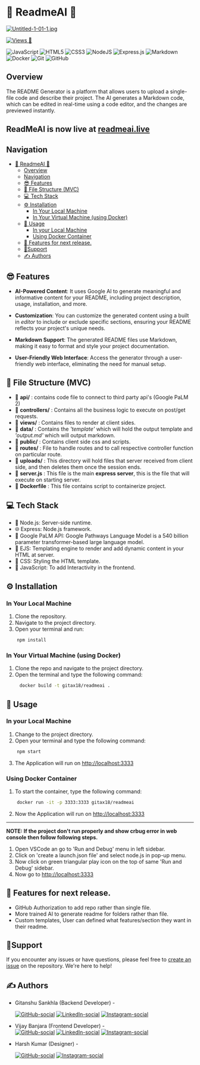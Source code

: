 # 🤖 ReadmeAI 📃

[![Untitled-1-01-1.jpg](https://i.postimg.cc/L8XpLZBM/Untitled-1-01-1.jpg)](https://postimg.cc/rKv3LsPh)


[![Views 👀](https://views.dwyl.com/Gitax18/ReadMeAI.svg?style=flat-square&show=unique)](http://views.dwyl.com/Gitax18/ReadMeAI)

![JavaScript](https://img.shields.io/badge/javascript-%23323330.svg?style=for-the-badge&logo=javascript&logoColor=%23F7DF1E)
![HTML5](https://img.shields.io/badge/html5-%23E34F26.svg?style=for-the-badge&logo=html5&logoColor=white)
![CSS3](https://img.shields.io/badge/css3-%231572B6.svg?style=for-the-badge&logo=css3&logoColor=white)
![NodeJS](https://img.shields.io/badge/node.js-6DA55F?style=for-the-badge&logo=node.js&logoColor=white)
![Express.js](https://img.shields.io/badge/express.js-%23404d59.svg?style=for-the-badge&logo=express&logoColor=%2361DAFB)
![Markdown](https://img.shields.io/badge/markdown-%23000000.svg?style=for-the-badge&logo=markdown&logoColor=white)
![Docker](https://img.shields.io/badge/docker-%230db7ed.svg?style=for-the-badge&logo=docker&logoColor=white)
![Git](https://img.shields.io/badge/git-%23F05033.svg?style=for-the-badge&logo=git&logoColor=white)
![GitHub](https://img.shields.io/badge/github-%23121011.svg?style=for-the-badge&logo=github&logoColor=white)


## Overview

The README Generator is a platform that allows users to upload a single-file code and describe their project. The AI generates a Markdown code, which can be edited in real-time using a code editor, and the changes are previewed instantly.

## ReadMeAI is now live at [readmeai.live](http://readmeai.live)


## Navigation
- [🤖 ReadmeAI 📃](#-readmeai-)
  - [Overview](#overview)
  - [Navigation](#navigation)
  - [😎 Features](#-features)
  - [📂 File Structure (MVC)](#-file-structure-mvc)
  - [💻 Tech Stack](#-tech-stack)
  - [⚙️ Installation](#️-installation)
    - [In Your Local Machine](#in-your-local-machine)
    - [In Your Virtual Machine (using Docker)](#in-your-virtual-machine-using-docker)
  - [🚀 Usage](#-usage)
    - [In your Local Machine](#in-your-local-machine-1)
    - [Using Docker Container](#using-docker-container)
  - [🔮 Features for next release.](#-features-for-next-release)
  - [🤝Support](#support)
  - [✍️ Authors](#️-authors)

## 😎 Features
- **AI-Powered Content**: It uses Google AI to generate meaningful and informative content for your README, including project description, usage, installation, and more.
  
- **Customization**: You can customize the generated content using a built in *editor* to include or exclude specific sections, ensuring your README reflects your project's unique needs.
  
- **Markdown Support**: The generated README files use Markdown, making it easy to format and style your project documentation.
  
- **User-Friendly Web Interface**: Access the generator through a user-friendly web interface, eliminating the need for manual setup.

## 📂 File Structure (MVC)

- 📁 **api/** : contains code file to connect to third party api's (Google PaLM 2) 
- 📁 **controllers/** : Contains all the business logic to execute on post/get requests. 
- 📁 **views/** : Contains files to render at client sides.
- 📁 **data/** : Contains the *'template'* which will hold the output template and *'output.md'* which will output markdown.
- 📁 **public/** : Contains client side css and scripts.
- 📁 **routes/** : File to handle routes and to call respective controller function on particular route.
- 📁 **uploads/** : This directory will hold files that server received from client side, and then deletes them once the session ends.
- 📃 **server.js** : This file is the main **express server**, this is the file that will execute on starting server.
- 📃 **Dockerfile** : This file contains script to containerize project.
  

## 💻 Tech Stack

- 🚀 Node.js: Server-side runtime.
- 🌐 Express: Node.js framework.
- 🤖 Google PaLM API: Google Pathways Language Model is a 540 billion parameter transformer-based large language model.
- 🎨 EJS: Templating engine to render and add dynamic content in your HTML at server.
- 🎨 CSS: Styling the HTML template.
- 💼 JavaScript: To add Interactivity in the frontend.

## ⚙️ Installation
### In Your Local Machine
1. Clone the repository.
2. Navigate to the project directory.
3. Open your terminal and run:

```bash
    npm install
```
### In Your Virtual Machine (using Docker)
1. Clone the repo and navigate to the project directory.
2. Open the terminal and type the following command:
```bash
     docker build -t gitax18/readmeai .
```

## 🚀 Usage
### In your Local Machine
1. Change to the project directory.
2. Open your terminal and type the following command:
```bash
    npm start
```
3. The Application will run on [http://localhost:3333](http://localhost:3333)

### Using Docker Container
1. To start the container, type the following command:
```bash
    docker run -it -p 3333:3333 gitax18/readmeai
```
2. Now the Application will run on [http://localhost:3333](http://localhost:3333)

***
**NOTE: If the project don't run properly and show crbug error in web console then follow following steps.**
1. Open VSCode an go to 'Run and Debug' menu in left sidebar.
2. Click on 'create a launch.json file' and select node.js in pop-up menu.
3. Now click on green triangular play icon on the top of same 'Run and Debug' sidebar.
4. Now go to [http://localhost:3333](http://localhost:3333)

## 🔮 Features for next release.

- GitHub Authorization to add repo rather than single file.
- More trained AI to generate readme for folders rather than file.
- Custom templates, User can defined what features/section they want in their readme.

## 🤝Support

If you encounter any issues or have questions, please feel free to [create an issue](https://github.com/Gitax18/readme-ai-generator/issues) on the repository. We're here to help!

## ✍️ Authors

- Gitanshu Sankhla (Backend Developer) - 
  
  [![GitHub-social](https://img.shields.io/badge/github-%23121011.svg?style=for-the-badge&logo=github&logoColor=white)](https://github.com/Gitax18) [![LinkedIn-social](https://img.shields.io/badge/linkedin-%230077B5.svg?style=for-the-badge&logo=linkedin&logoColor=white)](https://linkedin.com/in/gitanshu-sankhla)
 [![Instagram-social](https://img.shields.io/badge/Instagram-%23E4405F.svg?style=for-the-badge&logo=Instagram&logoColor=white)](https://www.instagram.com/lazydeveloper18)


- Vijay Banjara (Frontend Developer) -  
 [![GitHub-social](https://img.shields.io/badge/github-%23121011.svg?style=for-the-badge&logo=github&logoColor=white)](https://github.com/dev-tashvi) [![LinkedIn-social](https://img.shields.io/badge/linkedin-%230077B5.svg?style=for-the-badge&logo=linkedin&logoColor=white)](https://linkedin.com/in/hii-vijay-banjara/)
 [![Instagram-social](https://img.shields.io/badge/Instagram-%23E4405F.svg?style=for-the-badge&logo=Instagram&logoColor=white)](https://www.instagram.com/brrocode/)


- Harsh Kumar (Designer) -

   [![GitHub-social](https://img.shields.io/badge/github-%23121011.svg?style=for-the-badge&logo=github&logoColor=white)](https://github.com/NebulaForged)
 [![Instagram-social](https://img.shields.io/badge/Instagram-%23E4405F.svg?style=for-the-badge&logo=Instagram&logoColor=white)](https://www.instagram.com/nebulaforgedesign/)
